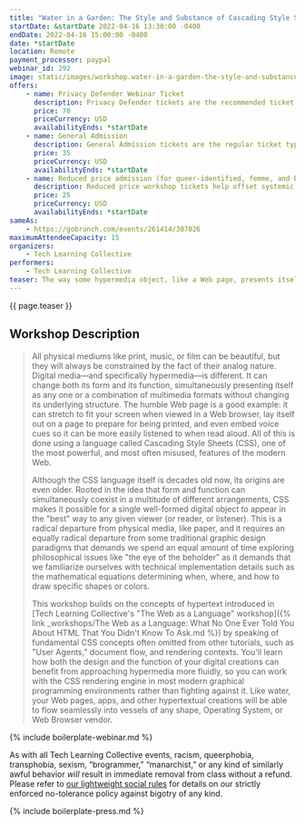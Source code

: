 ```yaml
---
title: "Water in a Garden: The Style and Substance of Cascading Style Sheets"
startDate: &startDate 2022-04-16 13:30:00 -0400
endDate: 2022-04-16 15:00:00 -0400
date: *startDate
location: Remote
payment_processor: paypal
webinar_id: 292
image: static/images/workshop.water-in-a-garden-the-style-and-substance-of-cascading-style-sheets.rectangle.jpg
offers:
    - name: Privacy Defender Webinar Ticket
      description: Privacy Defender tickets are the recommended ticket type for those who can afford to help fund the digital security and online privacy advocacy communities with their financial resources, are attending the workshop with the support of their employers or other backers, or have other resources available to them. Purchasing tickets at this level makes it possible for us to offer reduced price tickets to those in need.
      price: 70
      priceCurrency: USD
      availabilityEnds: *startDate
    - name: General Admission
      description: General Admission tickets are the regular ticket type intended for members of the general public.
      price: 35
      priceCurrency: USD
      availabilityEnds: *startDate
    - name: Reduced price admission (for queer-identified, femme, and BIPOC people)
      description: Reduced price workshop tickets help offset systemic biases prevalent in society and in the technology sector especially.
      price: 25
      priceCurrency: USD
      availabilityEnds: *startDate
sameAs:
    - https://gobrunch.com/events/261414/387026
maximumAttendeeCapacity: 15
organizers:
    - Tech Learning Collective
performers:
    - Tech Learning Collective
teaser: The way some hypermedia object, like a Web page, presents itself is encoded using a language called Cascading Style Sheets (CSS). While CSS is one of the modern Web's most powerful features, it's also one of its most misunderstood and misused inventions. In this workshop, you'll learn important CSS fundamentals that are often missing from most tutorials, like how to understand the concept of document flow, as well as gain insight into the equations and rendering algorithms that determine things like a CSS box's size, position, and more that are at work behind the scenes in every stylesheet. We'll also touch on how CSS can be used in contexts beyond HTML including print and mobile app styling, and how to use some more advanced features like media and feature queries, modern layout modules, and other CSS capabilities.
---
```


{{ page.teaser }}

## Workshop Description

> All physical mediums like print, music, or film can be beautiful, but they will always be constrained by the fact of their analog nature. Digital media&mdash;and specifically hypermedia&mdash;is different. It can change both its form and its function, simultaneously presenting itself as any one or a combination of multimedia formats without changing its underlying structure. The humble Web page is a good example: it can stretch to fit your screen when viewed in a Web browser, lay itself out on a page to prepare for being printed, and even embed voice cues so it can be more easily listened to when read aloud. All of this is done using a language called Cascading Style Sheets (CSS), one of the most powerful, and most often misused, features of the modern Web.
>
> Although the CSS language itself is decades old now, its origins are even older. Rooted in the idea that form and function can simultaneously coexist in a multitude of different arrangements, CSS makes it possible for a single well-formed digital object to appear in the "best" way to any given viewer (or reader, or listener). This is a radical departure from physical media, like paper, and it requires an equally radical departure from some traditional graphic design paradigms that demands we spend an equal amount of time exploring philosophical issues like "the eye of the beholder" as it demands that we familiarize ourselves with technical implementation details such as the mathematical equations determining when, where, and how to draw specific shapes or colors.
>
> This workshop builds on the concepts of hypertext introduced in [Tech Learning Collective's "The Web as a Language" workshop]({% link _workshops/The Web as a Language: What No One Ever Told You About HTML That You Didn't Know To Ask.md %}) by speaking of fundamental CSS concepts often omitted from other tutorials, such as "User Agents," document flow, and rendering contexts. You'll learn how both the design and the function of your digital creations can benefit from approaching hypermedia more fluidly, so you can work with the CSS rendering engine in most modern graphical programming environments rather than fighting against it. Like water, your Web pages, apps, and other hypertextual creations will be able to flow seamlessly into vessels of any shape, Operating System, or Web Browser vendor.

{% include boilerplate-webinar.md %}

As with all Tech Learning Collective events, racism, queerphobia, transphobia, sexism, &ldquo;brogrammer,&rdquo; &ldquo;manarchist,&rdquo; or any kind of similarly awful behavior *will* result in immediate removal from class without a refund. Please refer to [our lightweight social rules](https://github.com/AnarchoTechNYC/meta/wiki/Social-rules) for details on our strictly enforced no-tolerance policy against bigotry of any kind.

{% include boilerplate-press.md %}
